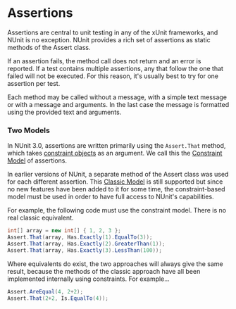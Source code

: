# Assertions


Assertions are central to unit testing in any of the xUnit frameworks, and NUnit 
is no exception. NUnit provides a rich set of assertions as static methods of 
the Assert class.

If an assertion fails, the method call does not return and an error is reported. 
If a test contains multiple assertions, any that follow the one that failed 
will not be executed. For this reason, it's usually best to try for one 
assertion per test.

Each method may be called without a message, with a simple text message or with 
a message and arguments. In the last case the message is formatted using the 
provided text and arguments.
	
### Two Models

In NUnit 3.0, assertions are written primarily using the `Assert.That` method,
which takes [constraint objects](xref:constraints) as an argument. We call this
the [Constraint Model](xref:constraintmodel) of assertions.

In earlier versions of NUnit, a separate method of the Assert class was used 
for each different assertion. This [Classic Model](xref:classicmodel) is still supported but
since no new features have been added to it for some time, the constraint-based
model must be used in order to have full access to NUnit's capabilities.

For example, the following code must use the constraint model. There is no real classic equivalent.

```csharp
int[] array = new int[] { 1, 2, 3 };
Assert.That(array, Has.Exactly(1).EqualTo(3));
Assert.That(array, Has.Exactly(2).GreaterThan(1));
Assert.That(array, Has.Exactly(3).LessThan(100));
```

Where equivalents do exist, the two approaches will always give the same result,
because the methods of the classic approach have all been implemented internally
using constraints. For example...

```csharp
Assert.AreEqual(4, 2+2);
Assert.That(2+2, Is.EqualTo(4));
```
